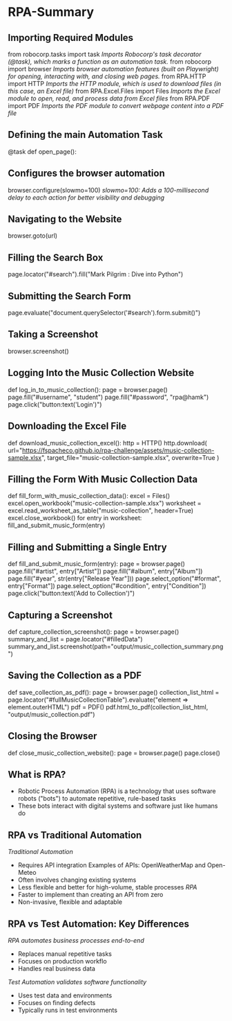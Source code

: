 # RPA-Summary
## Importing Required Modules
from robocorp.tasks import task *Imports Robocorp's task decorator (@task), which marks a function as an automation task.*
from robocorp import browser *Imports browser automation features (built on Playwright) for opening, interacting with, and closing web pages.*
from RPA.HTTP import HTTP *Imports the HTTP module, which is used to download files (in this case, an Excel file)*
from RPA.Excel.Files import Files *Imports the Excel module to open, read, and process data from Excel files*
from RPA.PDF import PDF *Imports the PDF module to convert webpage content into a PDF file*
## Defining the main Automation Task
@task
def open_page():
## Configures the browser automation
browser.configure(slowmo=100) *slowmo=100: Adds a 100-millisecond delay to each action for better visibility and debugging*
## Navigating to the Website
browser.goto(url)
## Filling the Search Box
page.locator("#search").fill("Mark Pilgrim : Dive into Python")
## Submitting the Search Form
page.evaluate("document.querySelector('#search').form.submit()")
## Taking a Screenshot
browser.screenshot()
## Logging Into the Music Collection Website
def log_in_to_music_collection():
    page = browser.page()
    page.fill("#username", "student")
    page.fill("#password", "rpa@hamk")
    page.click("button:text('Login')")
## Downloading the Excel File
def download_music_collection_excel():
    http = HTTP()
    http.download(
        url="https://fspacheco.github.io/rpa-challenge/assets/music-collection-sample.xlsx", 
        target_file="music-collection-sample.xlsx",
        overwrite=True
    )
## Filling the Form With Music Collection Data
def fill_form_with_music_collection_data():
    excel = Files()
    excel.open_workbook("music-collection-sample.xlsx")
    worksheet = excel.read_worksheet_as_table("music-collection", header=True)
    excel.close_workbook()
    for entry in worksheet:
        fill_and_submit_music_form(entry)
## Filling and Submitting a Single Entry
def fill_and_submit_music_form(entry):
    page = browser.page()
    page.fill("#artist", entry["Artist"])
    page.fill("#album", entry["Album"])
    page.fill("#year", str(entry["Release Year"]))
    page.select_option("#format", entry["Format"])
    page.select_option("#condition", entry["Condition"])
    page.click("button:text('Add to Collection')")
## Capturing a Screenshot
def capture_collection_screenshot():
    page = browser.page()
    summary_and_list = page.locator("#filledData")
    summary_and_list.screenshot(path="output/music_collection_summary.png")
## Saving the Collection as a PDF
def save_collection_as_pdf():
    page = browser.page()
    collection_list_html = page.locator("#fullMusicCollectionTable").evaluate("element => element.outerHTML")
    pdf = PDF()
    pdf.html_to_pdf(collection_list_html, "output/music_collection.pdf")
## Closing the Browser
def close_music_collection_website():
    page = browser.page()
    page.close()

## What is RPA?
- Robotic Process Automation (RPA) is a technology that uses software robots
("bots") to automate repetitive, rule-based tasks
- These bots interact with digital systems and software just like humans do

## RPA vs Traditional Automation
*Traditional Automation*

- Requires API integration
Examples of APIs: OpenWeatherMap and Open-Meteo
- Often involves changing existing systems
- Less flexible and better for high-volume, stable processes
*RPA*
- Faster to implement than creating an API from zero
- Non-invasive, flexible and adaptable
## RPA vs Test Automation: Key Differences

*RPA automates business processes end-to-end*
- Replaces manual repetitive tasks
- Focuses on production workflo
- Handles real business data

*Test Automation validates software functionality*
- Uses test data and environments
- Focuses on finding defects
- Typically runs in test environments
